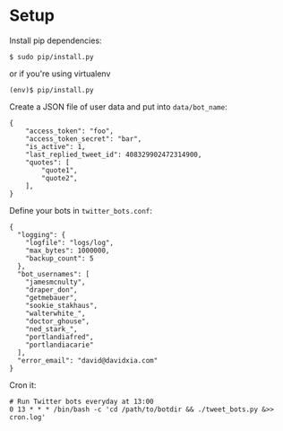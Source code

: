 # Setup

Install pip dependencies:

    $ sudo pip/install.py

or if you're using virtualenv

    (env)$ pip/install.py

Create a JSON file of user data and put into `data/bot_name`:

    {
        "access_token": "foo",
        "access_token_secret": "bar",
        "is_active": 1,
        "last_replied_tweet_id": 408329902472314900,
        "quotes": [
            "quote1",
            "quote2",
        ],
    }

Define your bots in `twitter_bots.conf`:

    {
      "logging": {
        "logfile": "logs/log",
        "max_bytes": 1000000,
        "backup_count": 5
      },
      "bot_usernames": [
        "jamesmcnulty",
        "draper_don",
        "getmebauer",
        "sookie_stakhaus",
        "walterwhite_",
        "doctor_ghouse",
        "ned_stark_",
        "portlandiafred",
        "portlandiacarie"
      ],
      "error_email": "david@davidxia.com"
    }

Cron it:

    # Run Twitter bots everyday at 13:00
    0 13 * * * /bin/bash -c 'cd /path/to/botdir && ./tweet_bots.py &>> cron.log'
